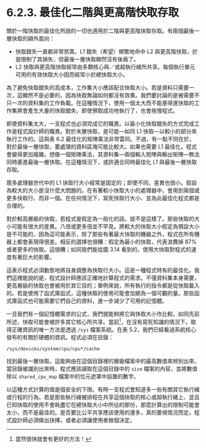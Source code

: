 # 6.2.3. 最佳化二階與更高階快取存取

關於一階快取的最佳化所說的一切也適用於二階與更高階快取存取。有兩個最後一層快取的額外面向：

* 快取錯失一直都非常昂貴。L1 錯失（希望）頻繁地命中 L2 與更高階快取，於是限制了其損失，但最後一層快取顯然沒有後盾了。
* L2 快取與更高階快取經常由多顆核心與／或超執行緒所共享。每個執行單元可用的有效快取大小因而經常小於總快取大小。

為了避免快取錯失的高成本，工作集大小應該配合快取大小。若是資料只需要一次，這顯然不是必要的，因為快取無論如何都沒有效果。我們要討論的是被需要不只一次的資料集的工作負載。在這種情況下，使用一個太大而不能塞得進快取的工作集將會產生大量的快取錯失，即使預取成功地執行了，也會拖慢程式。

即使資料集太大，一支程式也必須完成它的職責。以最小化快取錯失的方式完成工作是程式設計師的職責。對於末層快取，是可能––如同 L1 快取––以較小的部分來執行工作的。這與表 6.2 最佳化的矩陣乘法非常雷同。不過，有一點不同在於，對於最後一層快取，要處理的資料區塊可能比較大。如果也需要 L1 最佳化，程式會變得更加複雜。想像一個矩陣乘法，其資料集––兩個輸入矩陣與輸出矩陣––無法同時塞進最後一層快取。在這種情況下，或許適合同時最佳化 L1 與最後一層快取存取。

眾多處理器世代中的 L1 快取行大小經常是固定的；即使不同，差異也很小。假設為較大的大小是沒什麼大問題的。在有著較小快取大小的處理器中，會用到兩個或更多快取行、而非一個。在任何情況下，寫死快取行大小、並為此最佳化程式都是合理的。

對於較高層級的快取，若程式是假定為一般化的話，就不是這樣了。那些快取的大小可能有很大的差異。八倍或更多倍並不罕見。將較大的快取大小假定為預設大小是不可能的，因為這可能表示，除了那些有著最大快取的機器之外，程式在所有機器上都會表現得很差。相反的選擇也很糟：假定為最小的快取，代表浪費掉 87% 或者更多的快取。這很糟；如同我們能從圖 3.14 看到的，使用大快取對程式的速度有著巨大的影響。

這表示程式必須動態地將自身調整為快取行大小。這是一種程式特有的最佳化。我們這裡能說的是，程式設計師應該正確地計算程式的需求。不僅資料集本身需要，更高層級的快取也會被用於其它目的；舉例來說，所有執行的指令都是從快取載入的。若是使用了函式庫函式，這種快取的使用可能會加總為一個可觀的量。那些函式庫函式也可能需要它們自己的資料，進一步減少了可用的記憶體。

一旦我們有一個記憶體需求的公式，我們就能夠將它與快取大小作比較。如同先前所述，快取可能會被許多其它核心所共享。當前[^34]，在沒有寫死知識的情況下，取得正確資訊的唯一方法是透過 `/sys` 檔案系統。在表 5.2，我們已經看過系統核心發布的有關於硬體的資訊。程式必須在目錄：

`/sys/devices/system/cpu/cpu*/cache`

找到最後一層快取。這能夠由在這個目錄裡的層級檔案中的最高數值來辨別出來。當目錄被識別出來時，程式應該讀取在這個目錄中的 `size` 檔案的內容，並將數值除以 `shared_cpu_map` 檔案中的位元遮罩中設置的數字。

以這種方式計算的值是個安全的下限。有時一支程式會知道多一些有關其它執行緒或行程的行為。若是那些執行緒被排程在共享這個快取的核心或超執行緒上、並且已知快取的使用不會耗盡它在總快取大小中所佔的那份，那麼計算出的限制可能會太小，而不是最佳的。是否要比公平共享應該使用的還多，真的要視情況而定。程式設計師必須做出抉擇，或者必須讓使用者做個決定。



[^34]: 當然很快就會有更好的方法！

